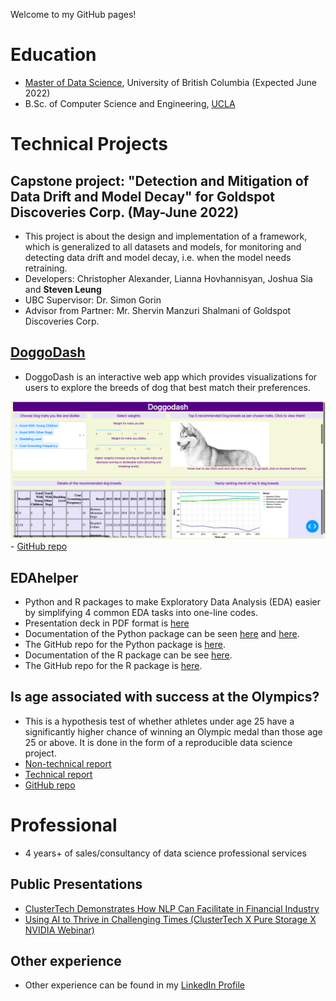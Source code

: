 Welcome to my GitHub pages!

# Education
-   [Master of Data Science](https://masterdatascience.ubc.ca/programs/vancouver), University of British Columbia (Expected June 2022)
-   B.Sc. of Computer Science and Engineering, [UCLA](https://www.cs.ucla.edu)

# Technical Projects

## Capstone project: "Detection and Mitigation of Data Drift and Model Decay" for Goldspot Discoveries Corp. (May-June 2022)

- This project is about the design and implementation of a framework, which is generalized to all datasets and models, for monitoring and detecting data drift and model decay, i.e. when the model needs retraining. 
- Developers: Christopher Alexander, Lianna Hovhannisyan, Joshua Sia and **Steven Leung**
- UBC Supervisor: Dr. Simon Gorin
- Advisor from Partner: Mr. Shervin Manzuri Shalmani of Goldspot Discoveries Corp.

## [DoggoDash](http://dsci532-2022-group18-py.herokuapp.com)

- DoggoDash is an interactive web app which provides visualizations for users to explore the breeds of dog that best match their preferences.

![DoggoDash sample screenshot](img/sketch2.png) - [GitHub repo](https://github.com/UBC-MDS/doggodash)

## EDAhelper

-   Python and R packages to make Exploratory Data Analysis (EDA) easier by simplifying 4 common EDA tasks into one-line codes.
-   Presentation deck in PDF format is [here](https://stevenleung2018.github.io/docs/542_group5_EDAhelper.pdf)
-   Documentation of the Python package can be seen [here](https://pypi.org/project/edahelper/) and [here](https://edahelper.readthedocs.io/en/latest/).
-   The GitHub repo for the Python package is [here](https://github.com/UBC-MDS/EDAhelper).
-   Documentation of the R package can be see [here](https://ubc-mds.github.io/EDAhelperR/index.html).
-   The GitHub repo for the R package is [here](https://github.com/UBC-MDS/EDAhelperR).

## Is age associated with success at the Olympics?

- This is a hypothesis test of whether athletes under age 25 have a significantly higher chance of winning an Olympic medal than those age 25 or above.  It is done in the form of a reproducible data science project.
- [Non-technical report](https://stevenleung2018.github.io/docs/DSCI_542_Lab2_Report.pdf)
- [Technical report](https://stevenleung2018.github.io/docs/05_final_report.pdf)
- [GitHub repo](https://github.com/UBC-MDS/olympic_medal_htest)

# Professional
-   4 years+ of sales/consultancy of data science professional services
## Public Presentations
- [ClusterTech Demonstrates How NLP Can Facilitate in Financial Industry](https://www.youtube.com/watch?v=o7gcxLfbv0Y)
- [Using AI to Thrive in Challenging Times (ClusterTech X Pure Storage X NVIDIA Webinar)](https://www.youtube.com/watch?v=HnlXPvLIXR0)
## Other experience
-   Other experience can be found in my [LinkedIn Profile](https://www.linkedin.com/in/stevenleung08/)
